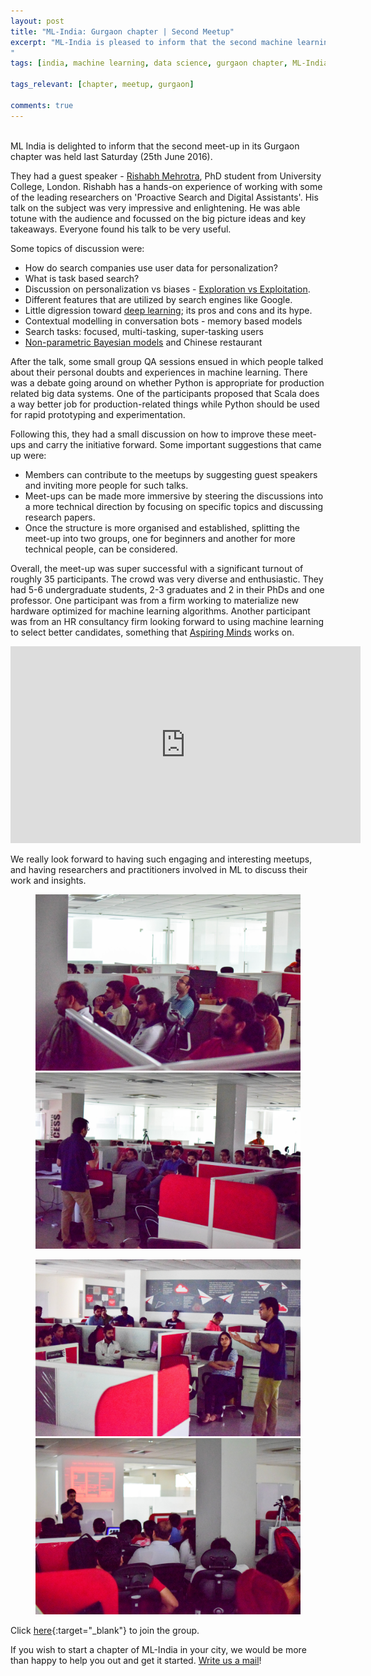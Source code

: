 ```yaml
---
layout: post
title: "ML-India: Gurgaon chapter | Second Meetup"
excerpt: "ML-India is pleased to inform that the second machine learning meetup in its Gurgaon chapter was on 25th June. The discussion revolved around contextual modelling in conversation bots, task based search, non-parametric Bayesian models and a small talk on deep learning. 
"
tags: [india, machine learning, data science, gurgaon chapter, ML-India, meetup]

tags_relevant: [chapter, meetup, gurgaon]

comments: true
---
```

<br>
ML India is delighted to inform that the second meet-up in its Gurgaon chapter was held last Saturday (25th June 2016). 

They had a guest speaker - [Rishabh Mehrotra](http://www.rishabhmehrotra.com/), PhD student from University College, London. Rishabh has a hands-on experience of working with some of the leading researchers on 'Proactive Search and Digital Assistants'.
His talk on the subject was very impressive and enlightening. He was able totune with the audience and focussed on the big picture ideas and key takeaways. Everyone found his talk to be very useful.


Some topics of discussion were:

- How do search companies use user data for personalization?
- What is task based search?
- Discussion on personalization vs biases - [Exploration
vs Exploitation](https://www.researchgate.net/post/What_is_the_difference_between_exploration_vs_exploitation_intensification_vs_diversification_and_global_search_vs_local_search).
- Different features that are utilized by search engines like Google.
- Little digression toward [deep learning](https://en.wikipedia.org/wiki/Deep_learning); its pros
and cons and its hype.
- Contextual modelling in conversation bots - memory based models
- Search tasks: focused, multi-tasking, super-tasking users
- [Non-parametric Bayesian models](http://mlg.eng.cam.ac.uk/zoubin/talks/uai05tutorial-b.pdf) and Chinese restaurant

After the talk, some small group QA sessions ensued in which people talked about their personal doubts and experiences in machine learning. There was a debate going around on whether Python is appropriate for production related big data systems. One of the participants proposed that Scala does a way better job for production-related things while Python should be used for rapid prototyping and experimentation. 

Following this, they had a small discussion on how to improve these meet-ups and carry the initiative forward. Some important suggestions that came up were:

- Members can contribute to the meetups by suggesting guest speakers and inviting more people for such talks.
- Meet-ups can be made more immersive by steering the discussions into a more technical direction by focusing on specific topics and discussing research papers.
- Once the structure is more organised and established, splitting the meet-up into two groups, one for beginners and another for more technical people, can be considered.

Overall, the meet-up was super successful with a significant turnout of roughly 35 participants. The crowd was very diverse and enthusiastic. They had 5-6 undergraduate students, 2-3 graduates and 2 in their PhDs and one professor. One participant was from a firm working to materialize new hardware optimized for machine learning algorithms. Another participant was from an HR consultancy firm looking forward to using machine learning to select better candidates, something that [Aspiring Minds](http://research.aspiringminds.com/) works on.


<iframe width="560" height="315" src="https://www.youtube.com/embed/6wMnQk-SOp0" frameborder="0" allowfullscreen></iframe>

We really look forward to having such engaging and interesting meetups, and having researchers and practitioners involved in ML to discuss their work and insights. 

<figure class="half">
    <a href="/images/DSC_0006.jpg"><img src="/images/DSC_0006.jpg"></a>
    <a href="/images/DSC_0008.jpg"><img src="/images/DSC_0008.jpg"></a>
    <figcaption></figcaption>
</figure>
<figure class="half">
    <a href="/images/DSC_0013.jpg"><img src="/images/DSC_0013.jpg"></a>
    <a href="/images/DSC_0019.jpg"><img src="/images/DSC_0019.jpg"></a>
    <figcaption></figcaption>
</figure>


Click [here](http://www.meetup.com/Machine-Learning-India-Gurgaon/){:target="_blank"} to join the group.

If you wish to start a chapter of ML-India in your city, we would be more than happy to help you out and get it started. <a href="mailto:varun@aspiringminds.com" target="_top">Write us a mail</a>!
